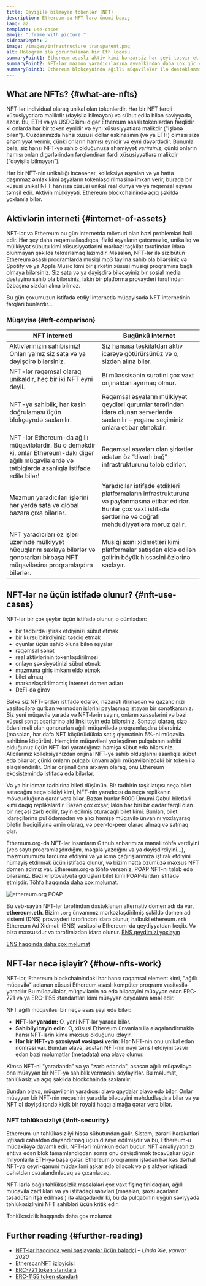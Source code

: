 ```yaml
---
title: Dəyişilə bilməyən tokenlər (NFT)
description: Ethereum-da NFT-lərə ümumi baxış
lang: az
template: use-cases
emoji: ":frame_with_picture:"
sidebarDepth: 2
image: /images/infrastructure_transparent.png
alt: Holoqram ilə görüntülənən bir Eth loqosu.
summaryPoint1: Ethereum əsaslı aktiv kimi bənzərsiz hər şeyi təsvir etmək üçün bir yol.
summaryPoint2: NFT-lər məzmun yaradıcılarına əvvəlkindən daha çox güc verir.
summaryPoint3: Ethereum blokçeynində ağıllı müqavilələr ilə dəstəklənmişdir.
---
```


## What are NFTs? {#what-are-nfts}

NFT-lər individual olaraq unikal olan tokenlərdir. Hər bir NFT fərqli xüsusiyyətlərə malikdir (dəyişilə bilməyən) və sübut edilə bilən səviyyədə, azdır. Bu, ETH və ya USDC kimi digər Ethereum əsaslı tokenlərdən fərqlidir ki onlarda hər bir token eynidir və eyni xüsusiyyətlərə malikdir ("işlənə bilən"). Cüzdanınızda hansı xüsusi dollar əskinasının (və ya ETH) olması sizə əhəmiyyət vermir, çünki onların hamısı eynidir və eyni dəyərdədir. Bununla belə, siz hansı NFT-yə sahib olduğunuza əhəmiyyət _verirsiniz_, çünki onların hamısı onları digərlərindən fərqləndirən fərdi xüsusiyyətlərə malikdir (“dəyişilə bilməyən”).

Hər bir NFT-nin unikallığı incəsənət, kolleksiya əşyaları və ya hətta daşınmaz əmlak kimi əşyaların tokenləşdirilməsinə imkan verir, burada bir xüsusi unikal NFT hansısa xüsusi unikal real dünya və ya rəqəmsal əşyanı təmsil edir. Aktivin mülkiyyəti, Ethereum blockchainində açıq şəkildə yoxlanıla bilər.

<YouTube id="Xdkkux6OxfM" />

## Aktivlərin interneti {#internet-of-assets}

NFT-lər və Ethereum bu gün internetdə mövcud olan bəzi problemləri həll edir. Hər şey daha rəqəmsallaşdıqca, fiziki əşyaların çatışmazlıq, unikallıq və mülkiyyət sübutu kimi xüsusiyyətlərini mərkəzi təşkilat tərəfindən idarə olunmayan şəkildə təkrarlamaq lazımdır. Məsələn, NFT-lər ilə siz bütün Ethereum əsaslı proqramlarda musiqi mp3 faylına sahib ola bilərsiniz və Spotify və ya Apple Music kimi bir şirkətin xüsusi musiqi proqramına bağlı olmaya bilərsiniz. Siz sata və ya dəyişdirə biləcəyiniz bir sosial media dəstəyinə sahib ola bilərsiniz, lakin bir platforma provayderi tərəfindən özbaşına sizdən alına bilməz.

Bu gün çoxumuzun istifadə etdiyi internetlə müqayisədə NFT internetinin fərqləri bunlardır...

### Müqayisə {#nft-comparison}

| NFT interneti                                                                                                                                              | Bugünkü internet                                                                                                                                                           |
| ---------------------------------------------------------------------------------------------------------------------------------------------------------- | -------------------------------------------------------------------------------------------------------------------------------------------------------------------------- |
| Aktivlərinizin sahibisiniz! Onları yalnız siz sata və ya dəyişdirə bilərsiniz.                                                                             | Siz hansısa təşkilatdan aktiv icarəyə götürürsünüz və o, sizdən alına bilər.                                                                                               |
| NFT-lər rəqəmsal olaraq unikaldır, heç bir iki NFT eyni deyil.                                                                                             | Bi müəssisənin surətini çox vaxt orijinaldan ayırmaq olmur.                                                                                                                |
| NFT-yə sahiblik, hər kəsin doğrulaması üçün blokçeyndə saxlanılır.                                                                                         | Rəqəmsal əşyaların mülkiyyət qeydləri qurumlar tərəfindən idarə olunan serverlərdə saxlanılır – yeganə seçiminiz onlara etibar etməkdir.                                   |
| NFT-lər Ethereum-da ağıllı müqavilələrdir. Bu o deməkdir ki, onlar Ethereum-dakı digər ağıllı müqavilələrdə və tətbiqlərdə asanlıqla istifadə edilə bilər! | Rəqəmsal əşyaları olan şirkətlər adətən öz “divarlı bağ” infrastrukturunu tələb edirlər.                                                                                   |
| Məzmun yaradıcıları işlərini hər yerdə sata və qlobal bazara çıxa bilərlər.                                                                                | Yaradıcılar istifadə etdikləri platformaların infrastrukturuna və paylanmasına etibar edirlər. Bunlar çox vaxt istifadə şərtlərinə və coğrafi məhdudiyyətlərə məruz qalır. |
| NFT yaradıcıları öz işləri üzərində mülkiyyət hüquqlarını saxlaya bilərlər və qonorarları birbaşa NFT müqaviləsinə proqramlaşdıra bilərlər.                | Musiqi axını xidmətləri kimi platformalar satışdan əldə edilən gəlirin böyük hissəsini özlərinə saxlayır.                                                                  |

## NFT-lər nə üçün istifadə olunur? {#nft-use-cases}

NFT-lər bir çox şeylər üçün istifadə olunur, o cümlədən:

- bir tədbirdə iştirak etdiyinizi sübut etmək
- bir kursu bitirdiyinizi təsdiq etmək
- oyunlar üçün sahib oluna bilən əşyalar
- rəqəmsal sənət
- real aktivlərinin tokenləşdirilməsi
- onlayn şəxsiyyətinizi sübut etmək
- məzmuna giriş imkanı eldə etmək
- bilet almaq
- mərkəzləşdirilməmiş internet domen adları
- DeFi-də girov

Bəlkə siz NFT-lərdən istifadə edərək, nəzarəti itirmədən və qazancınızı vasitəçilərə qurban vermədən işlərini paylaşmaq istəyən bir sənətkarsınız. Siz yeni müqavilə yarada və NFT-lərin sayını, onların xassələrini və bəzi xüsusi sənət əsərlərinə aid linki təyin edə bilərsiniz. Sənətçi olaraq, sizə ödənilməli olan qonorarları ağıllı müqavilədə proqramlaşdıra bilərsiniz (məsələn, hər dəfə NFT köçürüldükdə satış qiymətinin 5%-ni müqavilə sahibinə köçürün). Həmçinin müqaviləni yerləşdirən pulqabının sahibi olduğunuz üçün NFT-ləri yaratdığınızı həmişə sübut edə bilərsiniz. Alıcılarınız kolleksiyanızdan orijinal NFT-yə sahib olduqlarını asanlıqla sübut edə bilərlər, çünki onların pulqabı ünvanı ağıllı müqavilənizdəki bir token ilə əlaqələndirilir. Onlar orijinallığına arxayın olaraq, onu Ethereum ekosistemində istifadə edə bilərlər.

Və ya bir idman tədbirinə bileti düşünün. Bir tədbirin təşkilatçısı neçə bilet satacağını seçə bildiyi kimi, NFT-nin yaradıcısı da neçə replikanın mövcudluğuna qərar verə bilər. Bəzən bunlar 5000 Ümumi Qəbul biletləri kimi dəqiq replikalardır. Bəzən çox oxşar, lakin hər biri bir qədər fərqli olan bir neçəsi zərb edilir, təyin edilmiş oturacaqlı bilet kimi. Bunları, bilet idarəçilərinə pul ödəmədən və alıcı həmişə müqavilə ünvanını yoxlayaraq biletin həqiqiliyinə əmin olaraq, və peer-to-peer olaraq almaq və satmaq olar.

Ethereum.org-da NFT-lər insanların Github anbarımıza mənalı töhfə verdiyini (veb saytı proqramlaşdırdığını, məqalə yazdığını və ya dəyişdirdiyini...), məzmunumuzu tərcümə etdiyini və ya icma çağırışlarımıza iştirak etdiyini nümayiş etdirmək üçün istifadə olunur, və bizim hətta özümüzə məxsus NFT domen adımız var. Ethereum.org-a töhfə versəniz, POAP NFT-ni tələb edə bilərsiniz. Bəzi kriptovalyuta görüşləri bilet kimi POAP-lardan istifadə etmişdir. [Töhfə haqqında daha çox məlumat](/contributing/#poap).

![ethereum.org POAP](./poap.png)

Bu veb-saytın NFT-lər tərəfindən dəstəklənən alternativ domen adı da var, **ethereum.eth**. Bizim `.org` ünvanımız mərkəzləşdirilmiş şəkildə domen adı sistemi (DNS) provayderi tərəfindən idarə olunur, halbuki ethereum`.eth` Ethereum Ad Xidməti (ENS) vasitəsilə Ethereum-da qeydiyyatdan keçib. Və bizə məxsusdur və tərəfimizdən idarə olunur. [ENS qeydimizi yoxlayın](https://app.ens.domains/name/ethereum.eth)

[ENS haqqında daha çox məlumat](https://app.ens.domains)

<Divider />

## NFT-lər necə işləyir? {#how-nfts-work}

NFT-lər, Ethereum blockchainindəki hər hansı rəqəmsal element kimi, "ağıllı müqavilə" adlanan xüsusi Ethereum əsaslı kompüter proqramı vasitəsilə yaradılır Bu müqavilələr, müqavilənin nə edə biləcəyini müəyyən edən ERC-721 və ya ERC-1155 standartları kimi müəyyən qaydalara əməl edir.

NFT ağıllı müqaviləsi bir neçə əsas şeyi edə bilər:

- **NFT-lər yaradın:** O, yeni NFT-lər yarada bilər.
- **Sahibliyi təyin edin:** O, xüsusi Ethereum ünvanları ilə əlaqələndirməklə hansı NFT-lərin kimə məxsus olduğunu izləyir.
- **Hər bir NFT-yə şəxsiyyət vəsiqəsi verin:** Hər NFT-nin onu unikal edən nömrəsi var. Bundan əlavə, adətən NFT-nin nəyi təmsil etdiyini təsvir edən bəzi məlumatlar (metadata) ona əlavə olunur.

Kimsə NFT-ni "yaradanda" və ya "zərb edəndə", əsasən ağıllı müqaviləyə ona müəyyən bir NFT-yə sahiblik verməsini söyləyirlər. Bu məlumat, təhlükəsiz və açıq şəkildə blockchaində saxlanılır.

Bundan əlavə, müqavilənin yaradıcısı əlavə qaydalar əlavə edə bilər. Onlar müəyyən bir NFT-nin neçəsinin yaradıla biləcəyini məhdudlaşdıra bilər və ya NFT əl dəyişdirəndə kiçik bir royalti haqqı almağa qərar verə bilər.

### NFT təhlükəsizliyi {#nft-security}

Ethereum-un təhlükəsizliyi hissə sübutundan gəlir. Sistem, zərərli hərəkətləri iqtisadi cəhətdən dayandırmaq üçün dizayn edilmişdir və bu, Ethereum-u müdaxiləyə davamlı edir. NFT-ləri mümkün edən budur. NFT əməliyyatınızı ehtiva edən blok tamamlandıqdan sonra onu dəyişdirmək təcavüzkar üçün milyonlarla ETH-yə başa gələr. Ethereum proqramını işlədən hər kəs dərhal NFT-yə qeyri-qanuni müdaxiləni aşkar edə biləcək və pis aktyor iqtisadi cəhətdən cəzalandırılacaq və çıxarılacaq.

NFT-lərlə bağlı təhlükəsizlik məsələləri çox vaxt fişinq fırıldaqları, ağıllı müqavilə zəiflikləri və ya istifadəçi səhvləri (məsələn, şəxsi açarların təsadüfən ifşa edilməsi) ilə əlaqədardır ki, bu da pulqabının uyğun səviyyədə təhlükəsizliyini NFT sahibləri üçün kritik edir.

<ButtonLink to="/security/">
  Təhlükəsizlik haqqında daha çox məlumat
</ButtonLink>

## Further reading {#further-reading}

- [NFT-lər haqqında yeni başlayanlar üçün bələdçi](https://linda.mirror.xyz/df649d61efb92c910464a4e74ae213c4cab150b9cbcc4b7fb6090fc77881a95d) – _Linda Xie, yanvar 2020_
- [EtherscanNFT izləyicisi](https://etherscan.io/nft-top-contracts)
- [ERC-721 token standartı](/developers/docs/standards/tokens/erc-721/)
- [ERC-1155 token standartı](/developers/docs/standards/tokens/erc-1155/)

<Divider />

<QuizWidget quizKey="nfts" />
